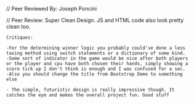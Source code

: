// Peer Reviewed By: Joseph Poncini

// Peer Review: Super Clean Design. JS and HTML code also look pretty clean too.
    
    Critiques:
    
    -For the determining winner logic you probably could've done a less taxing method using switch statements or a dictionary of some kind. 
    -Some sort of indicator in the game would be nice after both players or the player and cpu have both chosen their hands, simply showing a score tick up I don't think is enough and I was confused for a sec.
    -Also you should change the title from Bootstrap Demo to something else
    
    - The simple, futuristic design is really impressive though. It catches the eye and makes the overall project fun. Good stuff
    
